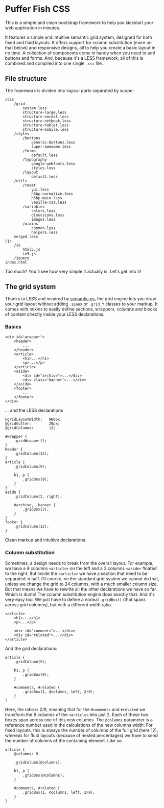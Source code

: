 Puffer Fish CSS
===============

This is a simple and clean bootstrap framework to help you kickstart your web application in minutes.

It features a simple and intuitive semantic grid system, designed for both fixed and fluid layouts. It offers support for column substitution (more on that below) and responsive designs, all to help you create a basic layout in no time.
A collection of components come in handy when you need to add buttons and forms.
And, because it's a LESS framework, all of this is combined and compiled into one single `.css` file.


File structure
--------------

The framework is divided into logical parts separated by scope:

	/css
		/grid
			system.less
			structure-large.less
			structure-normal.less
			structure-netbook.less
			structure-tablet.less
			structure-mobile.less
		/styles
			/buttons
				generic-buttons.less
				super-awesome.less
			/forms
				default.less
			/typography
				google-webfonts.less
				styles.less
			/layout
				default.less
		/utils
			/reset
				yui.less
                h5bp-normalize.less
                h5bp-main.less
                vanilla-css.less
			/variables
				colors.less
				dimensions.less
				images.less
			/mixins
				common.less
				helpers.less
		merged.less
	/js
		/ie
			html5.js
			ie9.js
		/jquery
	index.html

Too much? You'll see how very simple it actually is. Let's get into it!


The grid system
---------------

Thanks to LESS and inspired by [semantic.gs](http://semantic.gs/), the grid engine lets you draw your grid layout without adding `.spanX` or `.grid_Y` classes to your markup.
It comes with mixins to easily define sections, wrappers, columns and blocks of content directly inside your LESS declarations.

### Basics

	<div id="wrapper">
		<header>
			...
		</header>
		<article>
			<h1>...</h1>
			<p>...</p>
		</article>
		<aside>
			<div id="archive">...</div>
			<div class="banner">...</div>
		</aside>
		<footer>
			...
		</footer>
	</div>

... and the LESS declarations

	@gridLayoutWidth:	960px;
	@gridGutter:		20px;
	@gridColumns:		12;

	#wrapper {
		.gridWrapper();
	}
	header {
		.gridColumn(12);
	}
	article {
		.gridColumn(9);

		h1, p {
			.gridBox(9);
		}
	}
	aside {
		.gridColumn(3, right);

		#archive, .banner {
			.gridBox(3);
		}
	}
	footer {
		.gridColumn(12);
	}

Clean markup and intuitive declarations.

### Column substitution

Sometimes, a design needs to break from the overall layout. For example, we have a 9 columns `<article>` on the left and a 3 columns `<aside>` floated to the right. But inside the `<article>` we have a section that need to be separated in half.
Of course, on the standard grid system we cannot do that, unless we change the grid to 24 columns, with a much smaller column size. But that means we have to rewrite all the other declarations we have so far. Which is dumb!
The column substitution engine does exactly that. And it's very easy too. We just have to define a normal `.gridBox()` (that spans across grid columns), but with a different width ratio.

	<article>
		<h1>...</h1>
		<p>...</p>

		<div id="comments">...</div>
		<div id="related">...</div>
	</article>

And the grid declarations:

	article {
		.gridColumn(9);

		h1, p {
			.gridBox(9);
		}

		#comments, #related {
			.gridBox(1, @columns, left, 2/9);
		}
	}

Here, the ratio is 2/9, meaning that for the `#comments` and `#related` we transform the 9 columns of the `<article>` into just 2. Each of these two boxes span across one of this new columns.
The `@columns` parameter is a reference number used in the calculations of the new columns width.
For fixed layouts, this is always the number of columns of the full grid (here 12), whereas for fluid layouts (because of nested percentages) we have to send the number of columns of the containing element. Like so:

	article {
		@columns: 9

		.gridColumn(@columns);

		h1, p {
			.gridBox(@columns);
		}

		#comments, #related {
			.gridBox(1, @columns, left, 2/9);
		}
	}

